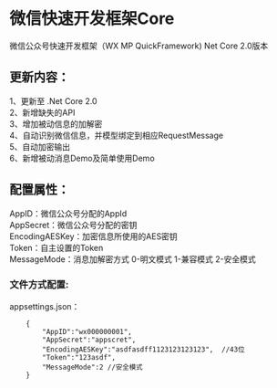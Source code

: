# 微信快速开发框架Core
微信公众号快速开发框架（WX MP QuickFramework) Net Core 2.0版本


## 更新内容：
1、更新至 .Net Core 2.0  
2、新增缺失的API  
3、增加被动信息的加解密  
4、自动识别微信信息，并模型绑定到相应RequestMessage  
5、自动加密输出  
6、新增被动消息Demo及简单使用Demo 


## 配置属性：  
AppID：微信公众号分配的AppId  
AppSecret：微信公众号分配的密钥  
EncodingAESKey：加密信息所使用的AES密钥  
Token：自主设置的Token  
MessageMode：消息加解密方式 0-明文模式 1-兼容模式 2-安全模式  

### 文件方式配置:    
appsettings.json： 
```
    {  
        "AppID":"wx000000001",  
        "AppSecret":"appscret",  
        "EncodingAESKey":"asdfasdff1123123123123",  //43位
        "Token":"123asdf",  
        "MessageMode":2 //安全模式  
    }
```

